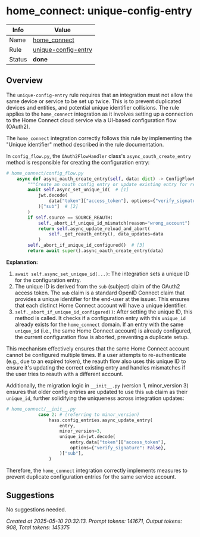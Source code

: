 # home_connect: unique-config-entry

| Info   | Value                                                                    |
|--------|--------------------------------------------------------------------------|
| Name   | [home_connect](https://www.home-assistant.io/integrations/home_connect/) |
| Rule   | [unique-config-entry](https://developers.home-assistant.io/docs/core/integration-quality-scale/rules/unique-config-entry)                                                     |
| Status | **done**                                                                 |

## Overview

The `unique-config-entry` rule requires that an integration must not allow the same device or service to be set up twice. This is to prevent duplicated devices and entities, and potential unique identifier collisions. The rule applies to the `home_connect` integration as it involves setting up a connection to the Home Connect cloud service via a UI-based configuration flow (OAuth2).

The `home_connect` integration correctly follows this rule by implementing the "Unique identifier" method described in the rule documentation.

In `config_flow.py`, the `OAuth2FlowHandler` class's `async_oauth_create_entry` method is responsible for creating the configuration entry:

```python
# home_connect/config_flow.py
    async def async_oauth_create_entry(self, data: dict) -> ConfigFlowResult:
        """Create an oauth config entry or update existing entry for reauth."""
        await self.async_set_unique_id(  # [1]
            jwt.decode(
                data["token"]["access_token"], options={"verify_signature": False}
            )["sub"]  # [2]
        )
        if self.source == SOURCE_REAUTH:
            self._abort_if_unique_id_mismatch(reason="wrong_account")
            return self.async_update_reload_and_abort(
                self._get_reauth_entry(), data_updates=data
            )
        self._abort_if_unique_id_configured()  # [3]
        return await super().async_oauth_create_entry(data)
```

**Explanation:**

1.  `await self.async_set_unique_id(...)`: The integration sets a unique ID for the configuration entry.
2.  The unique ID is derived from the `sub` (subject) claim of the OAuth2 access token. The `sub` claim is a standard OpenID Connect claim that provides a unique identifier for the end-user at the issuer. This ensures that each distinct Home Connect account will have a unique identifier.
3.  `self._abort_if_unique_id_configured()`: After setting the unique ID, this method is called. It checks if a configuration entry with this `unique_id` already exists for the `home_connect` domain. If an entry with the same `unique_id` (i.e., the same Home Connect account) is already configured, the current configuration flow is aborted, preventing a duplicate setup.

This mechanism effectively ensures that the same Home Connect account cannot be configured multiple times. If a user attempts to re-authenticate (e.g., due to an expired token), the reauth flow also uses this unique ID to ensure it's updating the correct existing entry and handles mismatches if the user tries to reauth with a different account.

Additionally, the migration logic in `__init__.py` (version 1, minor_version 3) ensures that older config entries are updated to use this `sub` claim as their `unique_id`, further solidifying the uniqueness across integration updates:
```python
# home_connect/__init__.py
            case 2: # (referring to minor_version)
                hass.config_entries.async_update_entry(
                    entry,
                    minor_version=3,
                    unique_id=jwt.decode(
                        entry.data["token"]["access_token"],
                        options={"verify_signature": False},
                    )["sub"],
                )
```

Therefore, the `home_connect` integration correctly implements measures to prevent duplicate configuration entries for the same service account.

## Suggestions

No suggestions needed.

_Created at 2025-05-10 20:32:13. Prompt tokens: 141671, Output tokens: 908, Total tokens: 145375_
